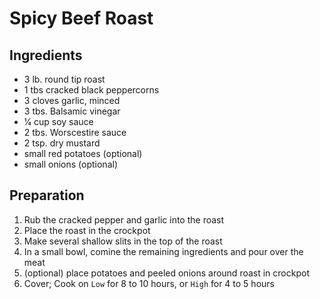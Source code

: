 # Spicy Beef Roast 

## Ingredients

* 3 lb. round tip roast
* 1 tbs cracked black peppercorns
* 3 cloves garlic, minced
* 3 tbs. Balsamic vinegar
* 1⁄4 cup soy sauce
* 2 tbs. Worscestire sauce
* 2 tsp. dry mustard
* small red potatoes (optional)
* small onions (optional)

## Preparation

1. Rub the cracked pepper and garlic into the roast
2. Place the roast in the crockpot
3. Make several shallow slits in the top of the roast
4. In a small bowl, comine the remaining ingredients and pour over the meat
5. (optional) place potatoes and peeled onions around roast in crockpot
6. Cover; Cook on `Low` for 8 to 10 hours, or `High` for 4 to 5 hours
